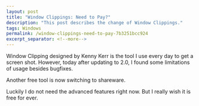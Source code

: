 ```yaml
---
layout: post
title: "Window Clippings: Need to Pay?"
description: "This post describes the change of Window Clippings."
tags: Windows
permalink: /window-clippings-need-to-pay-7b3251bcc924
excerpt_separator: <!--more-->
---
```

Window Clipping designed by Kenny Kerr is the tool I use every day to get a screen shot. However, today after updating to 2.0, I found some limitations of usage besides bugfixes.

Another free tool is now switching to shareware.

Luckily I do not need the advanced features right now. But I really wish it is free for ever.
<!--more-->
